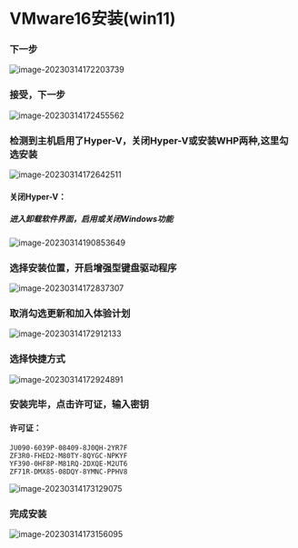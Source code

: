# VMware16安装(win11)

### 下一步

![image-20230314172203739](https://typora-picture-zhao.oss-cn-beijing.aliyuncs.com/Typora/202303141951771.png)







### 接受，下一步

![image-20230314172455562](https://typora-picture-zhao.oss-cn-beijing.aliyuncs.com/Typora/202303141952690.png)







### 检测到主机启用了Hyper-V，关闭Hyper-V或安装WHP两种,这里勾选安装

![image-20230314172642511](https://typora-picture-zhao.oss-cn-beijing.aliyuncs.com/Typora/202303141952412.png)

#### 关闭Hyper-V：

##### 进入卸载软件界面，启用或关闭Windows功能

![image-20230314190853649](https://typora-picture-zhao.oss-cn-beijing.aliyuncs.com/Typora/202303141952286.png)









### 选择安装位置，开启增强型键盘驱动程序

![image-20230314172837307](https://typora-picture-zhao.oss-cn-beijing.aliyuncs.com/Typora/202303141952974.png)







### 取消勾选更新和加入体验计划

![image-20230314172912133](https://typora-picture-zhao.oss-cn-beijing.aliyuncs.com/Typora/202303141952156.png)







### 选择快捷方式

![image-20230314172924891](https://typora-picture-zhao.oss-cn-beijing.aliyuncs.com/Typora/202303142006366.png)







### 安装完毕，点击许可证，输入密钥

#### 许可证：

```
JU090-6039P-08409-8J0QH-2YR7F
ZF3R0-FHED2-M80TY-8QYGC-NPKYF
YF390-0HF8P-M81RQ-2DXQE-M2UT6
ZF71R-DMX85-08DQY-8YMNC-PPHV8
```

![image-20230314173129075](https://typora-picture-zhao.oss-cn-beijing.aliyuncs.com/Typora/202303141953268.png)







### 完成安装

![image-20230314173156095](https://typora-picture-zhao.oss-cn-beijing.aliyuncs.com/Typora/202303141953603.png)

